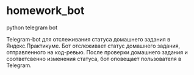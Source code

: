# homework_bot
python telegram bot

Telegram-bot для отслеживания статуса домашнего задания в Яндекс.Практикуме. Бот отслеживает статус домашнего задания, отправленного на код-ревью. После проверки домашнего задания и соответсвенно изменения статуса, бот оповещает пользователя в Telegram.
